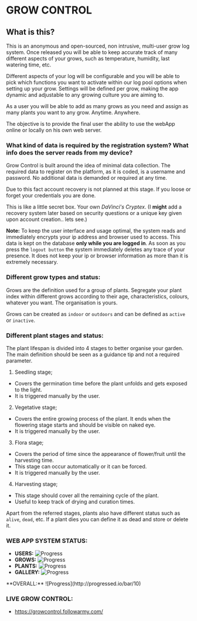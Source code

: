 # GROW CONTROL

## What is this?

This is an anonymous and open-sourced, non intrusive, multi-user grow log system.
Once released you will be able to keep accurate track of many different aspects of your grows, such as temperature, humidity, last watering time, etc.

Different aspects of your log will be configurable and you will be able to pick which functions you want to activate within our log pool options when setting up your grow. Settings will be defined per grow, making the app dynamic and adjustable to any growing culture you are aiming to.

As a user you will be able to add as many grows as you need and assign as many plants you want to any grow. Anytime. Anywhere.

The objective is to provide the final user the ability to use the webApp online or locally on his own web server.

### What kind of data is required by the registration system? What info does the server reads from my device?

Grow Control is built around the idea of minimal data collection.
The required data to register on the platform, as it is coded, is a username and password.
No additional data is demanded or required at any time.

Due to this fact account recovery is not planned at this stage.
If you loose or forget your credentials you are done.

This is like a little secret box. Your own _DaVinci's Cryptex_.
(I **might** add a recovery system later based on security questions or a unique key given upon account creation.. lets see.)


**Note:**
To keep the user interface and usage optimal, the system reads and immediately encrypts your ip address and browser used to access.
This data is kept on the database **only while you are logged in**.
As soon as you press the `logout button` the system immediately deletes any trace of your presence.
It does not keep your ip or browser information as more than it is extremely necessary.

### Different grow types and status:

Grows are the definition used for a group of plants.
Segregate your plant index within different grows according to their age, characteristics, colours, whatever you want.
The organisation is yours.

Grows can be created as `indoor` or `outdoors` and can be defined as `active` or `inactive`.

### Different plant stages and status:

The plant lifespan is divided into 4 stages to better organise your garden.
The main definition should be seen as a guidance tip and not a required parameter.

1. Seedling stage;
  - Covers the germination time before the plant unfolds and gets exposed to the light.
  - It is triggered manually by the user.

2. Vegetative stage;
  - Covers the entire growing process of the plant. It ends when the flowering stage starts and should be visible on naked eye.
  - It is triggered manually by the user.

3. Flora stage;
  - Covers the period of time since the appearance of flower/fruit until the harvesting time.
  - This stage can occur automatically or it can be forced.
  - It is triggered manually by the user.

4. Harvesting stage;
  - This stage should cover all the remaining cycle of the plant.
  - Useful to keep track of drying and curation times.

Apart from the referred stages, plants also have different status such as `alive`, `dead`, etc.
If a plant dies you can define it as dead and store or delete it.


### WEB APP SYSTEM STATUS:
- **USERS:** ![Progress](http://progressed.io/bar/35)
- **GROWS:** ![Progress](http://progressed.io/bar/0)
- **PLANTS:** ![Progress](http://progressed.io/bar/0)
- **GALLERY:** ![Progress](http://progressed.io/bar/0)  
</a>
**OVERALL:** ![Progress](http://progressed.io/bar/10)


### LIVE GROW CONTROL:
- https://growcontrol.followarmy.com/
